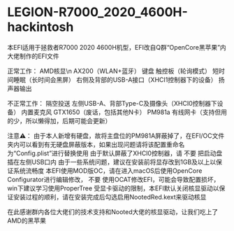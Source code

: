 # LEGION-R7000_2020_4600H-hackintosh

本EFI适用于拯救者R7000 2020 4600H机型，EFI改自Q群“OpenCore黑苹果”内大佬制作的EFI文件

正常工作：
AMD核显\n
AX200（WLAN+蓝牙）
键盘
触控板（轮询模式）
短时间睡眠（长时间会黑屏）
右侧及背部的USB-A接口（XHCI1控制器下的设备）
扬声器输出

不正常工作：
隔空投送
左侧USB-A、背部Type-C及摄像头（XHCI0控制器下设备）
内置麦克风
GTX1650（废话，包括其他N卡）
PM981a
有线网卡（支持但用的少，所以懒得加，后期可能会更新）

注意⚠️：
由于本人新增有硬盘，故将主盘位的PM981A屏蔽掉了，在EFI/OC文件夹内可以看到有无硬盘屏蔽版本，如果出现问题请将该配置重命名为“Config.plist”进行替换使用
由于默认屏蔽了XHCI0控制器，请  不要  把启动盘插在左侧USB口内
由于一些系统问题，建议在安装前将显存改到1GB及以上以保证系统流畅度
本EFI使用MOD版OC，请在进入macOS后使用OpenCore Configurator进行编辑修改， 不要  使用OCAT修改EFI，可能会导致配置损坏，win下建议学习使用ProperTree
受显卡驱动的限制，本EFI默认关闭核显驱动以保证安装过程的顺利，请在安装完成后勾选启用NootedRed.kext来驱动核显


在此感谢群内各位大佬们的技术支持和Nooted大佬的核显驱动，让我们吃上了AMD的黑苹果
